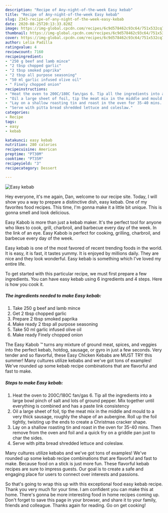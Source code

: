 ```yaml
---
description: "Recipe of Any-night-of-the-week Easy kebab"
title: "Recipe of Any-night-of-the-week Easy kebab"
slug: 2343-recipe-of-any-night-of-the-week-easy-kebab
date: 2020-08-25T20:13:33.820Z
image: https://img-global.cpcdn.com/recipes/6c9d578462c93c64/751x532cq70/easy-kebab-recipe-main-photo.jpg
thumbnail: https://img-global.cpcdn.com/recipes/6c9d578462c93c64/751x532cq70/easy-kebab-recipe-main-photo.jpg
cover: https://img-global.cpcdn.com/recipes/6c9d578462c93c64/751x532cq70/easy-kebab-recipe-main-photo.jpg
author: Lelia Padilla
ratingvalue: 4
reviewcount: 7160
recipeingredient:
- "250 g beef and lamb mince"
- "2 tbsp chopped garlic"
- "2 tbsp smoked paprika"
- "2 tbsp all purpose seasoning"
- "50 ml garlic infused olive oil"
- " Finely chopped onion"
recipeinstructions:
- "Heat the oven to 200C/180C fan/gas 6. Tip all the ingredients into a large bowl pinch of salt and lots of ground pepper. Mix together until everything is combined and has a paste link consistency"
- "Oil a large sheet of foil, tip the meat mix in the middle and mould to a very thick sausage, roughly the shape of an aubergine. Roll up the foil tightly, twisting up the ends to create a Christmas cracker shape."
- "Lay on a shallow roasting tin and roast in the oven for 35-40 mins. Then remove from the oven and foil and a quick fry on a griddle pan just to char the sides."
- "Serve with pitta bread shredded lettuce and coleslaw."
categories:
- Recipe
tags:
- easy
- kebab

katakunci: easy kebab 
nutrition: 280 calories
recipecuisine: American
preptime: "PT30M"
cooktime: "PT35M"
recipeyield: "3"
recipecategory: Dessert

---
```



![Easy kebab](https://img-global.cpcdn.com/recipes/6c9d578462c93c64/751x532cq70/easy-kebab-recipe-main-photo.jpg)

Hey everyone, it's me again, Dan, welcome to our recipe site. Today, I will show you a way to prepare a distinctive dish, easy kebab. One of my favorites food recipes. This time, I'm gonna make it a little bit unique. This is gonna smell and look delicious.

Easy Kabob is more than just a kebab maker. It&#39;s the perfect tool for anyone who likes to cook, grill, charbroil, and barbecue every day of the week. In the link of an eye. Easy Kabob is perfect for cooking, grilling, charbroil, and barbecue every day of the week.

Easy kebab is one of the most favored of recent trending foods in the world. It is easy, it is fast, it tastes yummy. It is enjoyed by millions daily. They are nice and they look wonderful. Easy kebab is something which I've loved my entire life.


To get started with this particular recipe, we must first prepare a few ingredients. You can have easy kebab using 6 ingredients and 4 steps. Here is how you cook it.

<!--inarticleads1-->

##### The ingredients needed to make Easy kebab:

1. Take 250 g beef and lamb mince
1. Get 2 tbsp chopped garlic
1. Prepare 2 tbsp smoked paprika
1. Make ready 2 tbsp all purpose seasoning
1. Take 50 ml garlic infused olive oil
1. Make ready  Finely chopped onion


The Easy Kabob ™ turns any mixture of ground meat, spices, and veggies into the perfect kebab, hotdog, sausage, or gyro in just a few seconds. Very tender and so flavorful, these Easy Chicken Kebabs are MUST TRY this summer! Many cultures utilize kebabs and we&#39;ve got tons of examples! We&#39;ve rounded up some kebab recipe combinations that are flavorful and fast to make. 

<!--inarticleads2-->

##### Steps to make Easy kebab:

1. Heat the oven to 200C/180C fan/gas 6. Tip all the ingredients into a large bowl pinch of salt and lots of ground pepper. Mix together until everything is combined and has a paste link consistency
1. Oil a large sheet of foil, tip the meat mix in the middle and mould to a very thick sausage, roughly the shape of an aubergine. Roll up the foil tightly, twisting up the ends to create a Christmas cracker shape.
1. Lay on a shallow roasting tin and roast in the oven for 35-40 mins. Then remove from the oven and foil and a quick fry on a griddle pan just to char the sides.
1. Serve with pitta bread shredded lettuce and coleslaw.


Many cultures utilize kebabs and we&#39;ve got tons of examples! We&#39;ve rounded up some kebab recipe combinations that are flavorful and fast to make. Because food on a stick is just more fun. These flavorful kebab recipes are sure to impress guests. Our goal is to create a safe and engaging place for users to connect over interests and passions. 

So that's going to wrap this up with this exceptional food easy kebab recipe. Thank you very much for your time. I am confident you can make this at home. There's gonna be more interesting food in home recipes coming up. Don't forget to save this page in your browser, and share it to your family, friends and colleague. Thanks again for reading. Go on get cooking!
